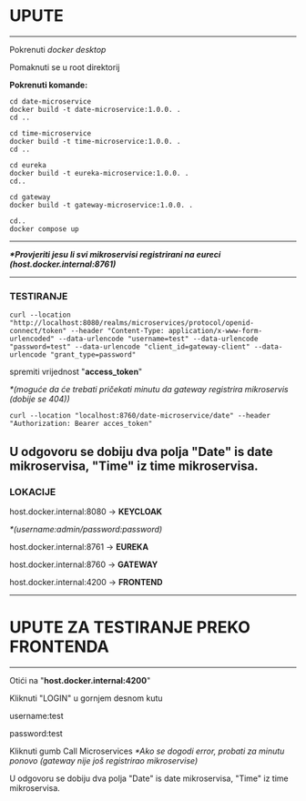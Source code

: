
# **UPUTE**

---

Pokrenuti *docker desktop*

Pomaknuti se u root direktorij

**Pokrenuti komande:**

```
cd date-microservice
docker build -t date-microservice:1.0.0. .
cd ..

cd time-microservice
docker build -t time-microservice:1.0.0. .
cd ..

cd eureka
docker build -t eureka-microservice:1.0.0. .
cd..

cd gateway
docker build -t gateway-microservice:1.0.0. .

cd..
docker compose up
```

---

***\*Provjeriti jesu li svi mikroservisi registrirani na eureci (host.docker.internal:8761)***

---

### TESTIRANJE

```
curl --location "http://localhost:8080/realms/microservices/protocol/openid-connect/token" --header "Content-Type: application/x-www-form-urlencoded" --data-urlencode "username=test" --data-urlencode "password=test" --data-urlencode "client_id=gateway-client" --data-urlencode "grant_type=password"
```

spremiti vrijednost "**access_token**"

*\*(moguće da će trebati pričekati minutu da gateway registrira mikroservis (dobije se 404))*

```
curl --location "localhost:8760/date-microservice/date" --header "Authorization: Bearer acces_token"
```

U odgovoru se dobiju dva polja
"Date" is date mikroservisa, "Time" iz time mikroservisa.
---

### LOKACIJE

host.docker.internal:8080 -\> **KEYCLOAK**

*\*(username:admin/password:password)*

host.docker.internal:8761 -\> **EUREKA**

host.docker.internal:8760 -\> **GATEWAY**

host.docker.internal:4200 -\> **FRONTEND**

---



# **UPUTE ZA TESTIRANJE PREKO FRONTENDA**

---

Otići na "**host.docker.internal:4200**"

Kliknuti "LOGIN" u gornjem desnom kutu

username:test

password:test


Kliknuti gumb Call Microservices
*\*Ako se dogodi error, probati za minutu ponovo (gateway nije još registrirao mikroservise)*

U odgovoru se dobiju dva polja
"Date" is date mikroservisa, "Time" iz time mikroservisa.
